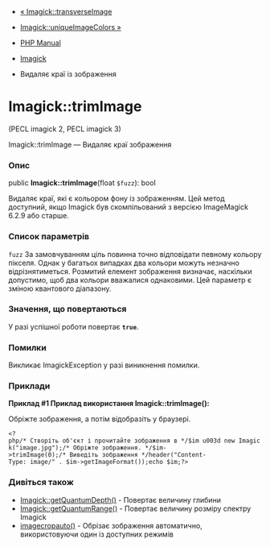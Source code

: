 - [« Imagick::transverseImage](imagick.transverseimage.md)
- [Imagick::uniqueImageColors »](imagick.uniqueimagecolors.md)

- [PHP Manual](index.md)
- [Imagick](class.imagick.md)
- Видаляє краї із зображення

# Imagick::trimImage

(PECL imagick 2, PECL imagick 3)

Imagick::trimImage — Видаляє краї зображення

### Опис

public **Imagick::trimImage**(float `$fuzz`): bool

Видаляє краї, які є кольором фону із зображенням. Цей метод
доступний, якщо Imagick був скомпільований з версією ImageMagick 6.2.9 або
старше.

### Список параметрів

`fuzz`
За замовчуванням ціль повинна точно відповідати певному кольору
пікселя. Однак у багатьох випадках два кольори можуть незначно
відрізнятиметься. Розмитий елемент зображення визначає, наскільки
допустимо, щоб два кольори вважалися однаковими. Цей параметр
є зміною квантового діапазону.

### Значення, що повертаються

У разі успішної роботи повертає **`true`**.

### Помилки

Викликає ImagickException у разі виникнення помилки.

### Приклади

**Приклад #1 Приклад використання **Imagick::trimImage()**:**

Обріжте зображення, а потім відобразіть у браузері.

` <?php/* Створіть об'єкт і прочитайте зображення в */$im u003d new Imagick("image.jpg");/* Обріжте зображення. */$im->trimImage(0);/* Виведіть зображення */header("Content-Type: image/" . $im->getImageFormat());echo $im;?> `

### Дивіться також

- [Imagick::getQuantumDepth()](imagick.getquantumdepth.md) -
Повертає величину глибини
- [Imagick::getQuantumRange()](imagick.getquantumrange.md) -
Повертає величину розміру спектру Imagick
- [imagecropauto()](function.imagecropauto.md) - Обрізає
зображення автоматично, використовуючи один із доступних режимів
